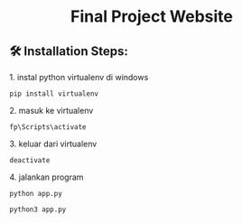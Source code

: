 <h1 align="center" id="title">Final Project Website</h1>

<h2>🛠️ Installation Steps:</h2>

<p>1. instal python virtualenv di windows</p>

```
pip install virtualenv 
```

<p>2. masuk ke virtualenv</p>

```
fp\Scripts\activate
```

<p>3. keluar dari virtualenv</p>

```
deactivate
```

<p>4. jalankan program</p>

```
python app.py
```

```
python3 app.py
```
